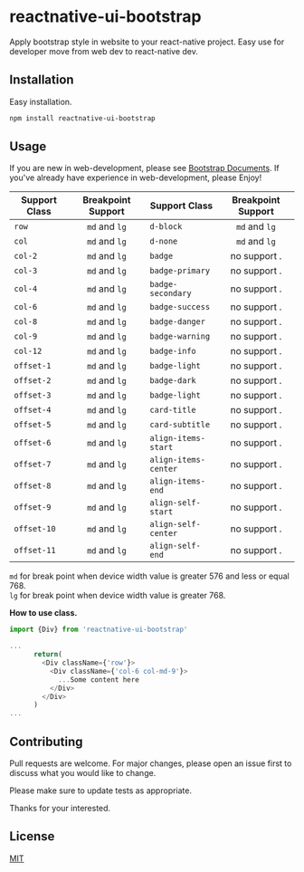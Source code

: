 # reactnative-ui-bootstrap

Apply bootstrap style in website to your react-native project. Easy use for developer move from web dev to react-native dev.

## Installation

Easy installation.

```bash
npm install reactnative-ui-bootstrap
```

## Usage
If you are new in web-development, please see [Bootstrap Documents](https://getbootstrap.com/docs/4.0/layout/overview/). If you've already have experience in web-development, please Enjoy!

| Support Class                    |               Breakpoint Support                | Support Class                    |               Breakpoint Support                |
| -------------------------------- | :---------------------------------------------: | -------------------------------- | :---------------------------------------------: |
| ``row``                          | ``md`` and ``lg``                               |``d-block``                       | ``md`` and ``lg``                               |
| ``col``                          | ``md`` and ``lg``                               |``d-none``                        | ``md`` and ``lg``                               |
| ``col-2``                        | ``md`` and ``lg``                               |``badge``                         | no support .                                    |
| ``col-3``                        | ``md`` and ``lg``                               |``badge-primary``                 | no support .                                    |
| ``col-4``                        | ``md`` and ``lg``                               |``badge-secondary``               | no support .                                    |
| ``col-6``                        | ``md`` and ``lg``                               |``badge-success``                 | no support .                                    |
| ``col-8``                        | ``md`` and ``lg``                               |``badge-danger``                  | no support .                                    |
| ``col-9``                        | ``md`` and ``lg``                               |``badge-warning``                 | no support .                                    |
| ``col-12``                       | ``md`` and ``lg``                               |``badge-info``                    | no support .                                    |
| ``offset-1``                     | ``md`` and ``lg``                               |``badge-light``                   | no support .                                    |
| ``offset-2``                     | ``md`` and ``lg``                               |``badge-dark``                    | no support .                                    |
| ``offset-3``                     | ``md`` and ``lg``                               |``badge-light``                   | no support .                                    |
| ``offset-4``                     | ``md`` and ``lg``                               |``card-title``                    | no support .                                    |
| ``offset-5``                     | ``md`` and ``lg``                               |``card-subtitle``                 | no support .                                    |
| ``offset-6``                     | ``md`` and ``lg``                               |``align-items-start``             | no support .                                    |
| ``offset-7``                     | ``md`` and ``lg``                               |``align-items-center``            | no support .                                    | 
| ``offset-8``                     | ``md`` and ``lg``                               |``align-items-end``               | no support .                                    | 
| ``offset-9``                     | ``md`` and ``lg``                               |``align-self-start``              | no support .                                    |
| ``offset-10``                    | ``md`` and ``lg``                               |``align-self-center``             | no support .                                    | 
| ``offset-11``                    | ``md`` and ``lg``                               |``align-self-end``                | no support .                                    | 

``md`` for break point when device width value is greater 576 and less or equal 768.
<br/>
``lg`` for break point when device width value is greater 768.

<b>How to use class.</b>

```javascript
import {Div} from 'reactnative-ui-bootstrap'

...
      return(
        <Div className={'row'}>
          <Div className={'col-6 col-md-9'}>
            ...Some content here
          </Div>
        </Div>
      )
...
```

## Contributing
Pull requests are welcome. For major changes, please open an issue first to discuss what you would like to change.

Please make sure to update tests as appropriate.

Thanks for your interested.

## License
[MIT](https://choosealicense.com/licenses/mit/)
